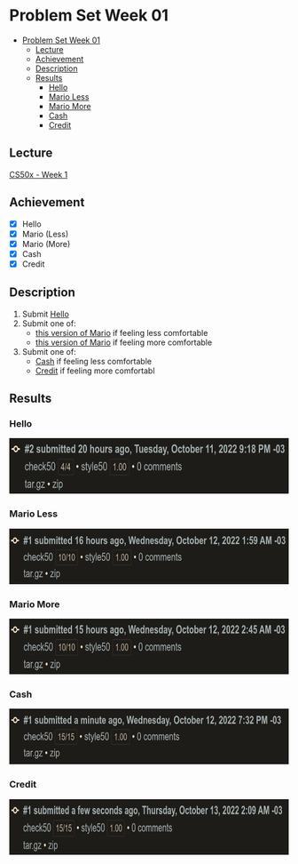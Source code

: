 # Problem Set Week 01
- [Problem Set Week 01](#problem-set-week-01)
  - [Lecture](#lecture)
  - [Achievement](#achievement)
  - [Description](#description)
  - [Results](#results)
    - [Hello](#hello)
    - [Mario Less](#mario-less)
    - [Mario More](#mario-more)
    - [Cash](#cash)
    - [Credit](#credit)
## Lecture
[CS50x - Week 1](https://cs50.harvard.edu/x/2022/weeks/1/)
## Achievement

- [x] Hello
- [x] Mario (Less)
- [x] Mario (More)
- [x] Cash
- [x] Credit
## Description

1. Submit [Hello](https://cs50.harvard.edu/x/2022/psets/1/hello/)
2. Submit one of:
   - [this version of Mario](https://cs50.harvard.edu/x/2022/psets/1/mario/less/) if feeling less comfortable
   - [this version of Mario](https://cs50.harvard.edu/x/2022/psets/1/mario/more/) if feeling more comfortable
3. Submit one of:
   - [Cash](https://cs50.harvard.edu/x/2022/psets/1/cash/) if feeling less comfortable
   - [Credit](https://cs50.harvard.edu/x/2022/psets/1/credit/) if feeling more comfortabl
## Results
### Hello
<img src="../images/hello_result.png" alt="problem hello" height="100"/>

### Mario Less
<img src="../images/mario_less_result.png" alt="problem mario_less" height="100"/>

### Mario More
<img src="../images/mario_more_result.png" alt="problem mario_more" height="100"/>

### Cash
<img src="../images/cash_result.png" alt="problem cash" height="100"/>

### Credit
<img src="../images/credit_result.png" alt="problem cash" height="100"/>
